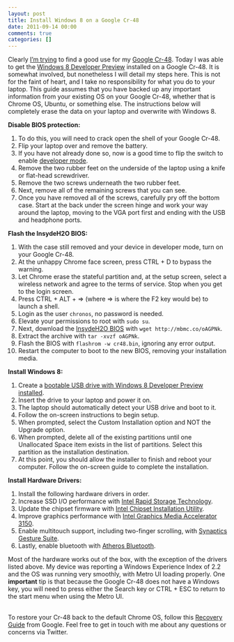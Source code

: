 ```yaml
---
layout: post
title: Install Windows 8 on a Google Cr-48
date: 2011-09-14 00:00
comments: true
categories: []
---
```

<p>Clearly <a href="http://mbmccormick.com/2011/08/install-ubuntu-11-04-on-a-google-cr-48/" target="_blank">I&rsquo;m trying</a> to find a good use for my <a href="http://www.google.com/chromebook/" target="_blank">Google Cr-48</a>. Today I was able to get the <a href="http://www.microsoft.com/presspass/press/2011/sep11/09-13FutureofComputingPR.mspx" target="_blank">Windows 8 Developer Preview</a> installed on a Google Cr-48. It is somewhat involved, but nonetheless I will detail my steps here. This is not for the faint of heart, and I take no responsibility for what you do to your laptop. This guide assumes that you have backed up any important information from your existing OS on your Google Cr-48, whether that is Chrome OS, Ubuntu, or something else. The instructions below will completely erase the data on your laptop and overwrite with Windows 8.</p>

<p><strong>Disable BIOS protection:</strong></p>

<ol>
    <li>To do this, you will need to crack open the shell of your Google Cr-48.</li>
    <li>Flip your laptop over and remove the battery.</li>
    <li>If you have not already done so, now is a good time to flip the switch to enable <a href="http://www.chromium.org/chromium-os/developer-information-for-chrome-os-devices/cr-48-chrome-notebook-developer-information" target="_blank">developer mode</a>.</li>
    <li>Remove the two rubber feet on the underside of the laptop using a knife or flat-head screwdriver.</li>
    <li>Remove the two screws underneath the two rubber feet.</li>
    <li>Next, remove all of the remaining screws that you can see.</li>
    <li>Once you have removed all of the screws, carefully pry off the bottom case. Start at the back under the screen hinge and work your way around the laptop, moving to the VGA port first and ending with the USB and headphone ports.</li>
</ol>


<p><strong>Flash the InsydeH2O BIOS:</strong></p>

<div>
<ol>
    <li>With the case still removed and your device in developer mode, turn on your Google Cr-48.</li>
    <li>At the unhappy Chrome face screen, press CTRL + D to bypass the warning.</li>
    <li>Let Chrome erase the stateful partition and, at the setup screen, select a wireless network and agree to the terms of service. Stop when you get to the login screen.</li>
    <li>Press CTRL + ALT + =&gt; (where =&gt; is where the F2 key would be) to launch a shell.</li>
    <li>Login as the user <code>chronos</code>, no password is needed.</li>
    <li>Elevate your permissions to root with <code>sudo su</code>.</li>
    <li>Next, download the <a href="http://www.insydesw.com/solutions/pc/insydeh2o.cfm" target="_blank">InsydeH2O BIOS</a> with <code>wget http://mbmc.co/oAGPNk</code>.</li>
    <li>Extract the archive with <code>tar -xvzf oAGPNk</code>.</li>
    <li>Flash the BIOS with <code>flashrom -w cr48.bin</code>, ignoring any error output.</li>
    <li>Restart the computer to boot to the new BIOS, removing your installation media.</li>
</ol>
<strong>Install Windows 8:</strong>
<div>
<ol>
    <li>Create a <a href="http://www.ghacks.net/2011/09/14/how-to-install-windows-8-from-usb-key/" target="_blank">bootable USB drive with Windows 8 Developer Preview installed</a>.</li>
    <li>Insert the drive to your laptop and power it on.</li>
    <li>The laptop should automatically detect your USB drive and boot to it.</li>
    <li>Follow the on-screen instructions to begin setup.</li>
    <li>When prompted, select the Custom Installation option and NOT the Upgrade option.</li>
    <li>When prompted, delete all of the existing partitions until one Unallocated Space item exists in the list of partitions. Select this partition as the installation destination.</li>
    <li>At this point, you should allow the installer to finish and reboot your computer. Follow the on-screen guide to complete the installation.</li>
</ol>
</div>
<strong>Install Hardware Drivers:</strong>
<div>
<ol>
    <li>Install the following hardware drivers in order.</li>
    <li>Increase SSD I/O performance with <a href="http://downloadcenter.intel.com/Product_Filter.aspx?ProductID=2101&amp;lang=eng&amp;FamilyId=40" target="_blank">Intel Rapid Storage Technology</a>.</li>
    <li>Update the chipset firmware with <a href="http://downloadcenter.intel.com/SearchResult.aspx?lang=eng&amp;ProductFamily=Chipsets&amp;ProductLine=Chipset+Software&amp;ProductProduct=Intel%C2%AE+Chipset+Software+Installation+Utility&amp;ProdId=816&amp;LineId=1090&amp;FamilyId=40" target="_blank">Intel Chipset Installation Utility</a>.</li>
    <li>Improve graphics performance with <a href="http://downloadcenter.intel.com/SearchResult.aspx?lang=eng&amp;ProductFamily=Graphics&amp;ProductLine=Netbook+and+Tablet+Graphics&amp;ProductProduct=Intel%C2%AE+Graphics+Media+Accelerator+3150+%28Intel%C2%AE+GMA+3150%29" target="_blank">Intel Graphics Media Accelerator 3150</a>.</li>
    <li>Enable multitouch support, including two-finger scrolling, with <a href="http://www.synaptics.com/support/drivers" target="_blank">Synaptics Gesture Suite</a>.</li>
    <li>Lastly, enable bluetooth with <a href="https://docs.google.com/leaf?id=0B9rTgRm4OkZwNWI4ZmMyOTUtYmZmOC00ODQ0LWExY2YtNTZjMmIyOTZiYTg5&amp;hl=en" target="_blank">Atheros Bluetooth</a>.</li>
</ol>
</div>
Most of the hardware works out of the box, with the exception of the drivers listed above. My device was reporting a Windows Experience Index of 2.2 and the OS was running very smoothly, with Metro UI loading properly. One <strong>important</strong> tip is that because the Google Cr-48 does not have a Windows key, you will need to press either the Search key or CTRL + ESC to return to the start menu when using the Metro UI.

<br />
<br />

To restore your Cr-48 back to the default Chrome OS, follow this <a href="http://support.google.com/chromeos/bin/answer.py?hl=en&answer=1080595" target="_blank">Recovery Guide</a> from Google. Feel free to get in touch with me about any questions or concerns via Twitter.

</div>
